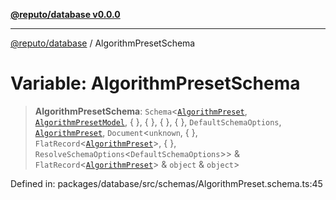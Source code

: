 [**@reputo/database v0.0.0**](../README.md)

***

[@reputo/database](../globals.md) / AlgorithmPresetSchema

# Variable: AlgorithmPresetSchema

> **AlgorithmPresetSchema**: `Schema`\<[`AlgorithmPreset`](../interfaces/AlgorithmPreset.md), [`AlgorithmPresetModel`](../interfaces/AlgorithmPresetModel.md), \{ \}, \{ \}, \{ \}, \{ \}, `DefaultSchemaOptions`, [`AlgorithmPreset`](../interfaces/AlgorithmPreset.md), `Document`\<`unknown`, \{ \}, `FlatRecord`\<[`AlgorithmPreset`](../interfaces/AlgorithmPreset.md)\>, \{ \}, `ResolveSchemaOptions`\<`DefaultSchemaOptions`\>\> & `FlatRecord`\<[`AlgorithmPreset`](../interfaces/AlgorithmPreset.md)\> & `object` & `object`\>

Defined in: packages/database/src/schemas/AlgorithmPreset.schema.ts:45
